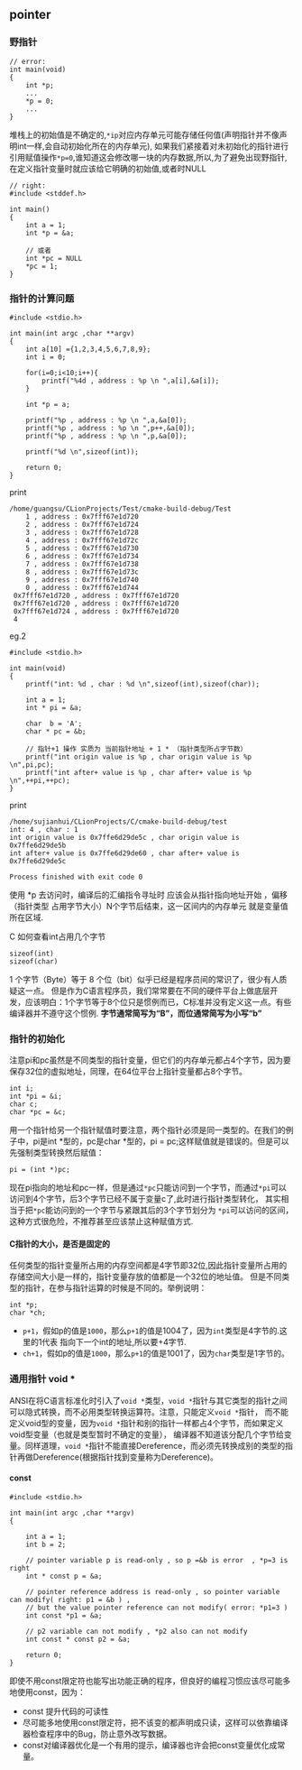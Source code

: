 ## pointer 


### 野指针

    // error:
	int main(void)
	{	
		int *p;
		...
		*p = 0;
		...
	}

堆栈上的初始值是不确定的,`*ip`对应内存单元可能存储任何值(声明指针并不像声明int一样,会自动初始化所在的内存单元),
如果我们紧接着对未初始化的指针进行引用赋值操作`*p=0`,谁知道这会修改哪一块的内存数据,所以,为了避免出现野指针,在定义指针变量时就应该给它明确的初始值,或者时NULL

	// right:
	#include <stddef.h>

	int main()
	{
		int a = 1;
		int *p = &a;
		
		// 或者
		int *pc = NULL
		*pc = 1;
	}

### 指针的计算问题

	

	#include <stdio.h>

	int main(int argc ,char **argv)
	{
	    int a[10] ={1,2,3,4,5,6,7,8,9};
	    int i = 0;
	
	    for(i=0;i<10;i++){
	        printf("%4d , address : %p \n ",a[i],&a[i]);
	    }
	
	    int *p = a;
	
	    printf("%p , address : %p \n ",a,&a[0]);
	    printf("%p , address : %p \n ",p++,&a[0]);
	    printf("%p , address : %p \n ",p,&a[0]);
	
	    printf("%d \n",sizeof(int));
	
	    return 0;
	}


print

	/home/guangsu/CLionProjects/Test/cmake-build-debug/Test
	    1 , address : 0x7fff67e1d720 
	    2 , address : 0x7fff67e1d724 
	    3 , address : 0x7fff67e1d728 
	    4 , address : 0x7fff67e1d72c 
	    5 , address : 0x7fff67e1d730 
	    6 , address : 0x7fff67e1d734 
	    7 , address : 0x7fff67e1d738 
	    8 , address : 0x7fff67e1d73c 
	    9 , address : 0x7fff67e1d740 
	    0 , address : 0x7fff67e1d744 
	 0x7fff67e1d720 , address : 0x7fff67e1d720 
	 0x7fff67e1d720 , address : 0x7fff67e1d720 
	 0x7fff67e1d724 , address : 0x7fff67e1d720 
	 4 


eg.2 

    #include <stdio.h>
    
    int main(void)
    {
        printf("int: %d , char : %d \n",sizeof(int),sizeof(char));
    
        int a = 1;
        int * pi = &a;
    
        char  b = 'A';
        char * pc = &b;
        
        // 指针+1 操作 实质为 当前指针地址 + 1 * （指针类型所占字节数）
        printf("int origin value is %p , char origin value is %p \n",pi,pc);
        printf("int after+ value is %p , char after+ value is %p \n",++pi,++pc);
    }

print 

    /home/sujianhui/CLionProjects/C/cmake-build-debug/test
    int: 4 , char : 1 
    int origin value is 0x7ffe6d29de5c , char origin value is 0x7ffe6d29de5b 
    int after+ value is 0x7ffe6d29de60 , char after+ value is 0x7ffe6d29de5c 
    
    Process finished with exit code 0

使用 *p 去访问时，编译后的汇编指令寻址时 应该会从指针指向地址开始 ，偏移（指针类型 占用字节大小）N个字节后结束，这一区间内的内存单元 就是变量值所在区域.

C 如何查看int占用几个字节

	sizeof(int)
	sizeof(char)

1 个字节（Byte）等于 8 个位（bit）似乎已经是程序员间的常识了，很少有人质疑这一点。
但是作为C语言程序员，我们常常要在不同的硬件平台上做底层开发，应该明白：1个字节等于8个位只是惯例而已，C标准并没有定义这一点。有些编译器并不遵守这个惯例.
**字节通常简写为“B”，而位通常简写为小写“b”**

### 指针的初始化

注意pi和pc虽然是不同类型的指针变量，但它们的内存单元都占4个字节，因为要保存32位的虚拟地址，同理，在64位平台上指针变量都占8个字节。

    int i;
    int *pi = &i;
    char c;
    char *pc = &c;

用一个指针给另一个指针赋值时要注意，两个指针必须是同一类型的。在我们的例子中，pi是int *型的，pc是char *型的，pi = pc;这样赋值就是错误的。但是可以先强制类型转换然后赋值：

    pi = (int *)pc;

现在pi指向的地址和pc一样，但是通过`*pc`只能访问到一个字节，而通过`*pi`可以访问到4个字节，后3个字节已经不属于变量c了,此时进行指针类型转化，
其实相当于把`*pc`能访问到的一个字节与紧跟其后的3个字节划分为 `*pi`可以访问的区间，这种方式很危险，不推荐甚至应该禁止这种赋值方式.

#### C指针的大小，是否是固定的

任何类型的指针变量所占用的内存空间都是4字节即32位,因此指针变量所占用的存储空间大小是一样的，指针变量存放的值都是一个32位的地址值。
但是不同类型的指针，在参与指针运算的时候是不同的。举例说明：

    int *p;
    char *ch;
    
 - `p+1`，假如p的值是`1000`，那么`p+1`的值是1004了，因为`int`类型是4字节的.这里的1代表 指向下一个int的地址,所以要+4字节.
 - `ch+1`，假如p的值是`1000`，那么`p+1`的值是1001了，因为`char`类型是1字节的。


### 通用指针 void * 

ANSI在将C语言标准化时引入了`void *`类型，`void *`指针与其它类型的指针之间可以隐式转换，而不必用类型转换运算符。注意，只能定义`void *`指针，
而不能定义void型的变量，因为`void *`指针和别的指针一样都占4个字节，而如果定义void型变量（也就是类型暂时不确定的变量），
编译器不知道该分配几个字节给变量。同样道理，`void *`指针不能直接Dereference，而必须先转换成别的类型的指针再做Dereference(根据指针找到变量称为Dereference)。
 

#### const 

    #include <stdio.h>
    
    int main(int argc ,char **argv)
    {
    
        int a = 1;
        int b = 2;
        
        // pointer variable p is read-only , so p =&b is error  , *p=3 is right
        int * const p = &a; 
        
        // pointer reference address is read-only , so pointer variable can modify( right: p1 = &b ) ,
        // but the value pointer reference can not modify( error: *p1=3 )
        int const *p1 = &a;
        
        // p2 variable can not modify , *p2 also can not modify
        int const * const p2 = &a;   
        
        return 0;
    }


即使不用const限定符也能写出功能正确的程序，但良好的编程习惯应该尽可能多地使用const，因为：

 - const 提升代码的可读性
 - 尽可能多地使用const限定符，把不该变的都声明成只读，这样可以依靠编译器检查程序中的Bug，防止意外改写数据。
 - const对编译器优化是一个有用的提示，编译器也许会把const变量优化成常量。